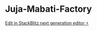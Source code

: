 # Juja-Mabati-Factory

[Edit in StackBlitz next generation editor ⚡️](https://stackblitz.com/~/github.com/Suzan-Kamama/Juja-Mabati-Factory)